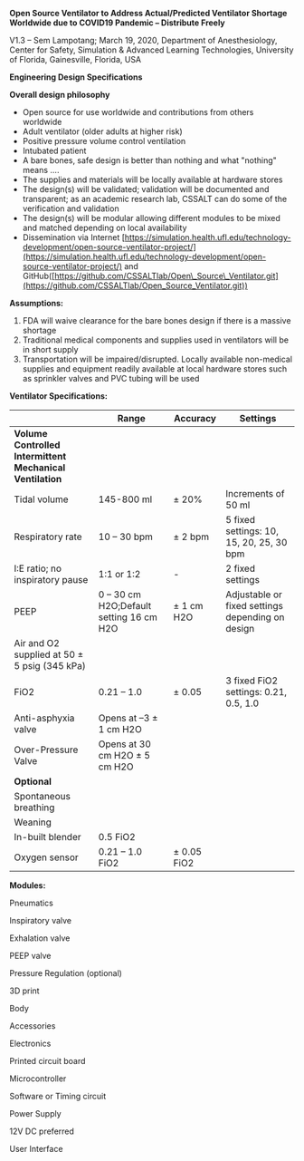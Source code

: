 **Open Source Ventilator to Address Actual/Predicted Ventilator Shortage Worldwide due to COVID19 Pandemic – Distribute Freely**

V1.3 – Sem Lampotang; March 19, 2020, Department of Anesthesiology, Center for Safety, Simulation &amp; Advanced Learning Technologies, University of Florida, Gainesville, Florida, USA

**Engineering Design Specifications**

**Overall design philosophy**

- Open source for use worldwide and contributions from others worldwide
- Adult ventilator (older adults at higher risk)
- Positive pressure volume control ventilation
- Intubated patient
- A bare bones, safe design is better than nothing and what &quot;nothing&quot; means ….
- The supplies and materials will be locally available at hardware stores
- The design(s) will be validated; validation will be documented and transparent; as an academic research lab, CSSALT can do some of the verification and validation
- The design(s) will be modular allowing different modules to be mixed and matched depending on local availability
- Dissemination via Internet [https://simulation.health.ufl.edu/technology-development/open-source-ventilator-project/](https://simulation.health.ufl.edu/technology-development/open-source-ventilator-project/) and GitHub([https://github.com/CSSALTlab/Open\_Source\_Ventilator.git](https://github.com/CSSALTlab/Open_Source_Ventilator.git))

**Assumptions:**

1. FDA will waive clearance for the bare bones design if there is a massive shortage
2. Traditional medical components and supplies used in ventilators will be in short supply
3. Transportation will be impaired/disrupted. Locally available non-medical supplies and equipment readily available at local hardware stores such as sprinkler valves and PVC tubing will be used

**Ventilator Specifications:**


| | **Range** | **Accuracy** | **Settings** |
| --- | --- | --- | --- |
| **Volume Controlled Intermittent Mechanical Ventilation** |
| Tidal volume | 145-800 ml | ± 20% | Increments of 50 ml |
| Respiratory rate | 10 – 30 bpm | ± 2 bpm | 5 fixed settings: 10, 15, 20, 25, 30 bpm |
| I:E ratio; no inspiratory pause | 1:1 or 1:2 |-| 2 fixed settings |
| PEEP | 0 – 30 cm H2O;Default setting 16 cm H2O | ± 1 cm H2O | Adjustable or fixed settings depending on design |
| Air and O2 supplied at 50 ± 5 psig (345 kPa) |
| FiO2 | 0.21 – 1.0 | ± 0.05 | 3 fixed FiO2 settings: 0.21, 0.5, 1.0 |
| Anti-asphyxia valve | Opens at –3 ± 1 cm H2O |
| Over-Pressure Valve | Opens at 30 cm H2O ± 5 cm H2O |
| **Optional** |
| Spontaneous breathing |
| Weaning |
| In-built blender | 0.5 FiO2 |
| Oxygen sensor | 0.21 – 1.0 FiO2 | ± 0.05 FiO2 |

**Modules:**

Pneumatics

Inspiratory valve

Exhalation valve

PEEP valve

Pressure Regulation (optional)

3D print

Body

Accessories

Electronics

Printed circuit board

Microcontroller

Software or Timing circuit

Power Supply

12V DC preferred

User Interface
